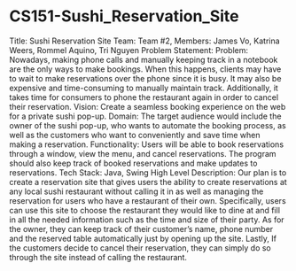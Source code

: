 # CS151-Sushi_Reservation_Site

Title: Sushi Reservation Site
Team: Team #2, Members: James Vo, Katrina Weers, Rommel Aquino, Tri Nguyen
Problem Statement: 
Problem: Nowadays, making phone calls and manually keeping track in a notebook are the only ways to make bookings. When this happens, clients may have to wait to make reservations over the phone since it is busy. It may also be expensive and time-consuming to manually maintain track. Additionally, it takes time for consumers to phone the restaurant again in order to cancel their reservation.
Vision: Create a seamless booking experience on the web for a private sushi pop-up. 
Domain: The target audience would include the owner of the sushi pop-up, who wants to automate the booking process, as well as the customers who want to conveniently and save time when making a reservation.
Functionality: 
Users will be able to book reservations through a window, view the menu, and cancel reservations. The program should also keep track of booked reservations and make updates to reservations. 
Tech Stack: 
Java, Swing 
High Level Description: 
Our plan is to create a reservation site that gives users the ability to create reservations at any local sushi restaurant without calling it in as well as managing the reservation for users who have a restaurant of their own. Specifically, users can use this site to choose the restaurant they would like to dine at and fill in all the needed information such as the time and size of their party. As for the owner, they can keep track of their customer’s name, phone number and the reserved table automatically just by opening up the site. Lastly, If the customers decide to cancel their reservation, they can simply do so through the site instead of calling the restaurant.
